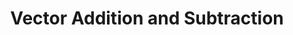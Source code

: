 ---
title: "Vector Addition and Subtraction"
prevcontenturl: ../2.1-introduction-to-scalars-and-vectors
nextcontenturl: ../2.3-components-of-vectors
layout: content-construction
---